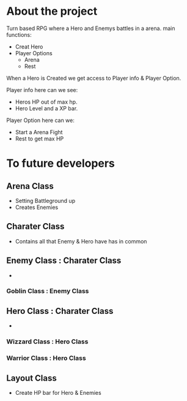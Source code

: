 # About the project
Turn based RPG where a Hero and Enemys battles in a arena.
main functions:
* Creat Hero
* Player Options
    * Arena
    *  Rest

When a Hero is Created we get access to Player info & Player Option.

Player info here can we see:
* Heros HP out of max hp. 
* Hero Level and a XP bar.

Player Option here can we:
* Start a Arena Fight
* Rest to get max HP

# To future developers

## Arena Class
* Setting Battleground up
* Creates Enemies

## Charater Class
* Contains all that Enemy & Hero have has in common

## Enemy Class : Charater Class
*

### Goblin Class : Enemy Class

## Hero Class : Charater Class
*

### Wizzard Class : Hero Class

### Warrior Class : Hero Class

## Layout Class
* Create HP bar for Hero & Enemies